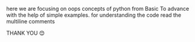 here we are focusing on oops concepts of python from Basic To advance
with the help of simple examples.
for understanding the code read the multiline
comments


THANK YOU 😊

